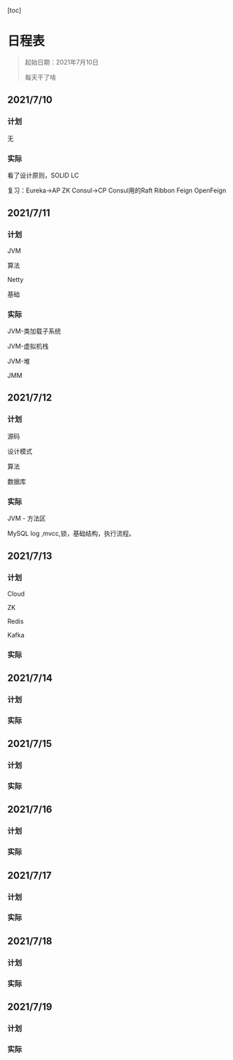 [toc]

# 日程表

> 起始日期：2021年7月10日
>
> 每天干了啥

## 2021/7/10

### 计划

无

### 实际

看了设计原则，SOLID LC

复习：Eureka->AP
ZK Consul->CP Consul用的Raft
Ribbon Feign OpenFeign

## 2021/7/11

### 计划

JVM

算法

Netty

基础

### 实际

JVM-类加载子系统

JVM-虚拟机栈

JVM-堆

JMM

## 2021/7/12

### 计划

源码

设计模式

算法

数据库

### 实际

JVM - 方法区

MySQL log ,mvcc,锁，基础结构，执行流程。

## 2021/7/13

### 计划

Cloud

ZK

Redis

Kafka

### 实际

## 2021/7/14

### 计划

### 实际

## 2021/7/15

### 计划

### 实际

## 2021/7/16

### 计划

### 实际

## 2021/7/17

### 计划

### 实际

## 2021/7/18

### 计划

### 实际

## 2021/7/19

### 计划

### 实际

